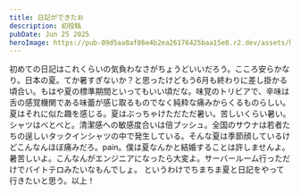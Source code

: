 ```yaml
---
title: 日記ができたお
description: 初投稿
pubDate: Jun 25 2025
heroImage: https://pub-09d5aa8af86e4b2ea26176425baa15e8.r2.dev/assets/heronababa.png
---
```

初めての日記はこれくらいの気負わなさがちょうどいいだろう。こころ安らかなり。日本の夏。てか暑すぎないか？と思ったけどもう6月も終わりに差し掛かる頃合い。もはや夏の標準期間といってもいい頃だな。味覚のトリビアで、辛味は舌の感覚機関である味蕾が感じ取るものでなく純粋な痛みからくるものらしい。夏はそれに似た趣を感じる。夏はぶっちゃけただただ暑い。苦しいくらい暑い。シャツはべとべと。清潔感への敏感度合いは倍プッシュ。全国のサウナは若者たちの逞しいタックインシャツの中で発生している。そんな夏は季節顔しているけどこんなんほぼ痛みだろ。pain。僕は夏なんかと結婚することは許しませんよ。暑苦しいよ。こんなんがエンジニアになったら大変よ。サーバールーム行っただけでバイトテロみたいなもんでしょ。
というわけでちまちま夏と日記をやって行きたいと思う。以上！